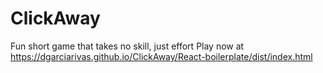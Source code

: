 # ClickAway
Fun short game that takes no skill, just effort
Play now at https://dgarciarivas.github.io/ClickAway/React-boilerplate/dist/index.html
